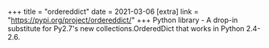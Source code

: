 +++
title = "ordereddict"
date = 2021-03-06
[extra]
link = "https://pypi.org/project/ordereddict/"
+++
Python library - A drop-in substitute for Py2.7's new collections.OrderedDict that works in Python 2.4-2.6.

